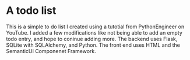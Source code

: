 # A todo list

This is a simple to do list I created using a tutotial from PythonEngineer on YouTube.
I added a few modifications like not being able to add an empty todo entry, and hope to coninue adding more.
The backend uses Flask, SQLite with SQLAlchemy, and Python. The front end uses HTML and the SemanticUI Componenet Framework. 


